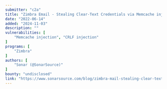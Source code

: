 ```yaml
---
submitter: "c2a"
title: "Zimbra Email - Stealing Clear-Text Credentials via Memcache injection"
date: "2022-06-14"
added: "2024-11-03"
description: ""
vulnerabilities: [
    "Memcache injection", "CRLF injection"
]
programs: [
    "Zimbra"
]
authors: [
    "Sonar (@SonarSource)"
]
bounty: "undisclosed"
link: "https://www.sonarsource.com/blog/zimbra-mail-stealing-clear-text-credentials-via-memcache-injection/"
---
```




